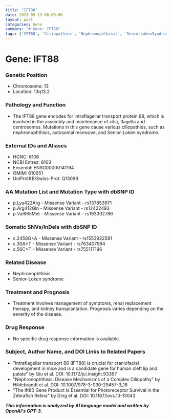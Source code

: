 ```yaml
---
title: "IFT88"
date: 2023-05-13 00:00:00
layout: post
categories: Gene
summary: "# Gene: IFT88"
tags: ['IFT88', 'Ciliopathies', 'Nephronophthisis', 'SeniorLokenSyndrome', 'MissenseVariant', 'RenalReplacementTherapy', 'CraniofacialDevelopment', 'PhotoreceptorSurvival']
---
```


# Gene: IFT88

### Genetic Position
- Chromosome: 13
- Location: 13q13.2

### Pathology and Function
- The IFT88 gene encodes for intraflagellar transport protein 88, which is involved in the assembly and maintenance of cilia, flagella and centrosomes. Mutations in this gene cause various ciliopathies, such as nephronophthisis, autosomal recessive, and Senior-Loken syndrome.

### External IDs and Aliases
- HGNC: 6106
- NCBI Entrez: 8103
- Ensembl: ENSG00000141194
- OMIM: 610951
- UniProtKB/Swiss-Prot: Q13099

### AA Mutation List and Mutation Type with dbSNP ID
- p.Lys422Arg - Missense Variant - rs137853971
- p.Arg412Gln - Missense Variant - rs12422493
- p.Val665Met - Missense Variant - rs193302786

### Somatic SNVs/InDels with dbSNP ID
- c.2458G>A - Missense Variant - rs1553922581
- c.30A>T - Missense Variant - rs763407994
- c.56C>T - Missense Variant - rs755117196

### Related Disease
- Nephronophthisis
- Senior-Loken syndrome

### Treatment and Prognosis
- Treatment involves management of symptoms, renal replacement therapy, and kidney transplantation. Prognosis varies depending on the severity of the disease.

### Drug Response
- No specific drug response information is available.

### Subject, Author Name, and DOI Links to Related Papers
- "Intraflagellar transport 88 (IFT88) is crucial for craniofacial development in mice and is a candidate gene for human cleft lip and palate" by Qiu et al. DOI: 10.1172/jci.insight.93367
- "Nephronophthisis: Disease Mechanisms of a Complex Ciliopathy" by Hildebrandt et al. DOI: 10.1007/978-3-030-29457-3_16
- "The Ift80 Gene Product Is Essential for Photoreceptor Survival in the Zebrafish Retina" by Ding et al. DOI: 10.1167/iovs.13-13043

**_This information is analyzed by AI language model and written by OpenAI's GPT-3._**